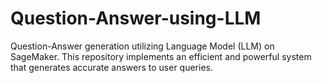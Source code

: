 # Question-Answer-using-LLM
Question-Answer generation utilizing Language Model (LLM) on SageMaker. This repository implements an efficient and powerful system that generates accurate answers to user queries.
